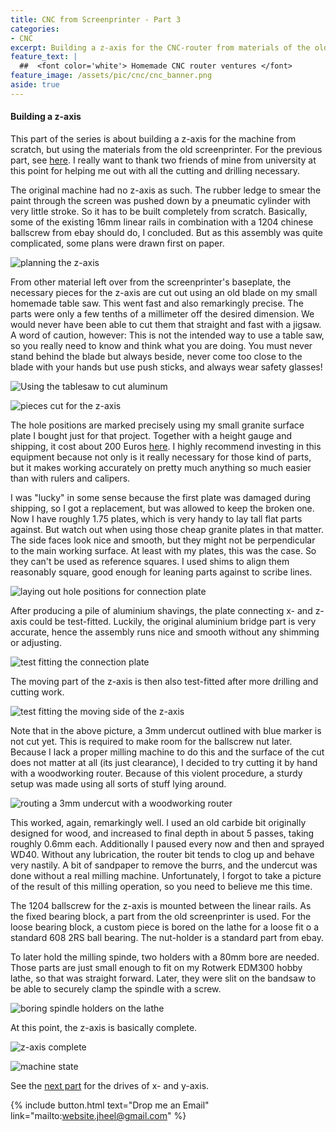 ```yaml
---
title: CNC from Screenprinter - Part 3
categories:
- CNC
excerpt: Building a z-axis for the CNC-router from materials of the old machine.
feature_text: |
  ##  <font color='white'> Homemade CNC router ventures </font>
feature_image: /assets/pic/cnc/cnc_banner.png
aside: true
---
```


#### Building a z-axis
This part of the series is about building a z-axis for the machine from scratch, but using the materials from the old screenprinter. For the previous part, see [here](/cnc/2019/10/01/cnc-screen-printer-part-2/). I really want to thank two friends of mine from university at this point for helping me out with all the cutting and drilling necessary.

The original machine had no z-axis as such. The rubber ledge to smear the paint through the screen was pushed down by a pneumatic cylinder with very little stroke. So it has to be built completely from scratch. Basically, some of the existing 16mm linear rails in combination with a 1204 chinese ballscrew from ebay should do, I concluded. But as this assembly was quite complicated, some plans were drawn first on paper.

![planning the z-axis](/assets/pic/cnc/z_axis_planning.jpg)

From other material left over from the screenprinter's baseplate, the necessary pieces for the z-axis are cut out using an old blade on my small homemade table saw. This went fast and also remarkingly precise. The parts were only a few tenths of a millimeter off the desired dimension. We would never have been able to cut them that straight and fast with a jigsaw. A word of caution, however: This is not the intended way to use a table saw, so you really need to know and think what you are doing. You must never stand behind the blade but always beside, never come too close to the blade with your hands but use push sticks, and always wear safety glasses!

![Using the tablesaw to cut aluminum](/assets/pic/cnc/tablesaw.jpg)

![pieces cut for the z-axis](/assets/pic/cnc/parts_cut.jpg)

The hole positions are marked precisely using my small granite surface plate I bought just for that project. Together with a height gauge and shipping, it cost about 200 Euros [here](https://www.messwelt.com/). I highly recommend investing in this equipment because not only is it really necessary for those kind of parts, but it makes working accurately on pretty much anything so much easier than with rulers and calipers.

I was "lucky" in some sense because the first plate was damaged during shipping, so I got a replacement, but was allowed to keep the broken one. Now I have roughly 1.75 plates, which is very handy to lay tall flat parts against. But watch out when using those cheap granite plates in that matter. The side faces look nice and smooth, but they might not be perpendicular to the main working surface. At least with my plates, this was the case. So they can't be used as reference squares. I used shims to align them reasonably square, good enough for leaning parts against to scribe lines.

![laying out hole positions for connection plate](/assets/pic/cnc/marking_connection_plate.jpg)

After producing a pile of aluminium shavings, the plate connecting x- and z-axis could be test-fitted. Luckily, the original aluminium bridge part is very accurate, hence the assembly runs nice and smooth without any shimming or adjusting.

![test fitting the connection plate](/assets/pic/cnc/connection_plate.jpg)

The moving part of the z-axis is then also test-fitted after more drilling and cutting work.

![test fitting the moving side of the z-axis](/assets/pic/cnc/test_fitting.jpg)

Note that in the above picture, a 3mm undercut outlined with blue marker is not cut yet. This is required to make room for the ballscrew nut later. Because I lack a proper milling machine to do this and the surface of the cut does not matter at all (its just clearance), I decided to try cutting it by hand with a woodworking router. Because of this violent procedure, a sturdy setup was made using all sorts of stuff lying around.

![routing a 3mm undercut with a woodworking router](/assets/pic/cnc/routing_undercut.jpg)

This worked, again, remarkingly well. I used an old carbide bit originally designed for wood, and increased to final depth in about 5 passes, taking roughly 0.6mm each. Additionally I paused every now and then and sprayed WD40. Without any lubrication, the router bit tends to clog up and behave very nastily. A bit of sandpaper to remove the burrs, and the undercut was done without a real milling machine. Unfortunately, I forgot to take a picture of the result of this milling operation, so you need to believe me this time.

The 1204 ballscrew for the z-axis is mounted between the linear rails. As the fixed bearing block, a part from the old screenprinter is used. For the loose bearing block, a custom piece is bored on the lathe for a loose fit o a standard 608 2RS ball bearing. The nut-holder is a standard part from ebay.

To later hold the milling spinde, two holders with a 80mm bore are needed. Those parts are just small enough to fit on my  Rotwerk EDM300 hobby lathe, so that was straight forward. Later, they were slit on the bandsaw to be able to securely clamp the spindle with a screw.

![boring spindle holders on the lathe](/assets/pic/cnc/lathework.jpg)

At this point, the z-axis is basically complete.

![z-axis complete](/assets/pic/cnc/z_axis_complete.jpg)

![machine state](/assets/pic/cnc/machine_without_drives.jpg)

See the [next part](/cnc/2019/12/01/cnc-screen-printer-part-4/) for the drives of x- and y-axis.


{% include button.html text="Drop me an Email" link="mailto:website.jheel@gmail.com" %}

<!-- more -->

